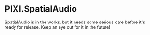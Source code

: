 <h1 class="nightly">PIXI.SpatialAudio</h1>
<p>SpatialAudio is in the works, but it needs some serious care before it's ready for release. Keep an eye out for it in the future!</p>
</dl>
